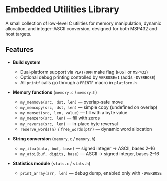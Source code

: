 # Embedded Utilities Library

A small collection of low-level C utilities for memory manipulation, dynamic allocation, and integer–ASCII conversion, designed for both MSP432 and host targets.

## Features

- **Build system**
  - Dual‐platform support via `PLATFORM` make flag (`HOST` or `MSP432`)
  - Optional debug printing controlled by `VERBOSE=1` (adds `-DVERBOSE`)
  - All `printf` calls go through a `PRINTF` macro in `platform.h`

- **Memory functions** (`memory.c` / `memory.h`)
  - `my_memmove(src, dst, len)` — overlap-safe move
  - `my_memcopy(src, dst, len)` — simple copy (undefined on overlap)
  - `my_memset(src, len, value)` — fill with a byte value
  - `my_memzero(src, len)` — fill with zeros
  - `my_reverse(src, len)` — in-place byte reversal
  - `reserve_words(n)` / `free_words(ptr)` — dynamic word allocation

- **String conversion** (`memory.c` / `memory.h`)
  - `my_itoa(data, buf, base)` — signed integer → ASCII, bases 2–16
  - `my_atoi(buf, digits, base)` — ASCII → signed integer, bases 2–16

- **Statistics module** (`stats.c` / `stats.h`)
  - `print_array(arr, len)` — debug dump, enabled only with `-DVERBOSE`
